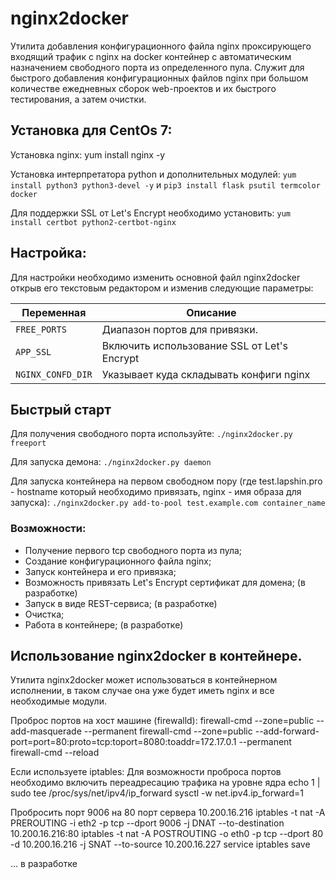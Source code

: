 # nginx2docker

Утилита добавления конфигурационного файла nginx проксирующего входящий трафик c nginx на docker контейнер с автоматическим назначением свободного порта из определенного пула. Служит для быстрого добавления конфигурационных файлов nginx при большом количестве ежедневных сборок web-проектов и их быстрого тестирования, а затем очистки.

## Установка для CentOs 7:
Установка nginx:
yum install nginx -y

Установка интерпретатора python и дополнительных модулей:
`yum install python3 python3-devel -y` и 
`pip3 install flask psutil termcolor docker`

Для поддержки SSL от Let's Encrypt необходимо установить:
`yum install certbot python2-certbot-nginx`

## Настройка:

Для настройки необходимо изменить основной файл nginx2docker открыв его текстовым редактором и изменив следующие параметры:
        
| Переменная | Описание                    |
| ------------- | ------------------------------ |
| `FREE_PORTS`      | Диапазон портов для привязки.       |
| `APP_SSL`   | Включить использование SSL от Let's Encrypt     |
| `NGINX_CONFD_DIR`   | Указывает куда складывать конфиги nginx     |

## Быстрый старт

Для получения свободного порта используйте:
`./nginx2docker.py freeport`

Для запуска демона:
`./nginx2docker.py daemon`

Для запуска контейнера на первом свободном пору (где test.lapshin.pro - hostname который необходимо привязать, nginx - имя образа для запуска):
`./nginx2docker.py add-to-pool test.example.com container_name`

### Возможности:
* Получение первого tcp свободного порта из пула;
* Создание конфигурационного файла nginx;
* Запуск контейнера и его привязка;
* Возможность привязать Let's Encrypt сертификат для домена; (в разработке)
* Запуск в виде REST-сервиса; (в разработке)
* Очистка;
* Работа в контейнере; (в разработке)



## Использование nginx2docker в контейнере.
Утилита nginx2docker может использоваться в контейнерном исполнении, в таком случае она уже будет иметь nginx и все необходимые модули.

Проброс портов на хост машине (firewalld):
firewall-cmd --zone=public --add-masquerade --permanent
firewall-cmd --zone=public --add-forward-port=port=80:proto=tcp:toport=8080:toaddr=172.17.0.1 --permanent
firewall-cmd --reload

Если используете iptables:
Для возможности проброса портов необходимо включить переадресацию трафика на уровне ядра
echo 1 | sudo tee /proc/sys/net/ipv4/ip_forward
sysctl -w net.ipv4.ip_forward=1

Пробросить порт 9006 на 80 порт сервера 10.200.16.216
iptables -t nat -A PREROUTING -i eth2 -p tcp --dport 9006 -j DNAT --to-destination 10.200.16.216:80
iptables -t nat -A POSTROUTING -o eth0 -p tcp --dport 80 -d 10.200.16.216 -j SNAT --to-source 10.200.16.227
service iptables save

... в разработке
